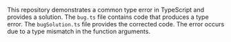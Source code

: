 This repository demonstrates a common type error in TypeScript and provides a solution.
The `bug.ts` file contains code that produces a type error. The `bugSolution.ts` file provides the corrected code. The error occurs due to a type mismatch in the function arguments.